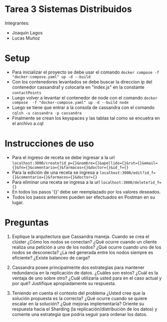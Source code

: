 # Tarea 3 Sistemas Distribuidos
Integrantes:
- Joaquín Lagos
- Lucas Muñoz

# Setup

- Para inicializar el proyecto se debe usar el comando ```docker compose -f "docker-compose.yaml" up -d --build```
- Con los contenedores levantados se debe buscar la direccion ip del contenedor cassandra1 y colocarla en "index.js" en la constante ```contactPoints```
- Luego volver a levantar el contenedor de node con el comando ```docker compose  -f "docker-compose.yaml" up -d --build node```
- Luego se tiene que entrar a la consola de cassandra con el comando ```cqlsh -u cassandra -p cassandra```
- Finalmente se crean los keyspaces y las tablas tal como se encuetra en el archivo a.cql

# Instrucciones de uso

- Para el ingreso de receta se debe ingresar a la url ```localhost:3000/create?id_p={}&nombre={}&apellido={}&rut={}&email={}&fn={}&comentario={}&farmacos={}&doctor={}&id_f={}```
- Para la edición de una receta se ingresa a ```localhost:3000/edit?id_f={}&comentario={}&farmacos={}&doctor={}```
- Para eliminar una receta se ingresa a la url ```localhost:3000/delete?id_f={}```
- En todos los pasos '{}' debe ser reemplazado por los valores deseados.
- Todos los pasos anteriores pueden ser efectuados en Postman en su lugar.

# Preguntas

1. Explique la arquitectura que Cassandra maneja. Cuando se crea el clúster ¿Cómo los nodos se conectan? ¿Qué
ocurre cuando un cliente realiza una petición a uno de los nodos? ¿Qué ocurre cuando uno de los nodos se desconecta?
¿La red generada entre los nodos siempre es eficiente? ¿Existe balanceo de carga?

2. Cassandra posee principalmente dos estrategias para mantener redundancia en la replicación de datos. ¿Cuáles son
estos? ¿Cuál es la ventaja de uno sobre otro? ¿Cuál utilizaría usted para en el caso actual y por qué? Justifique
apropiadamente su respuesta.

3. Teniendo en cuenta el contexto del problema ¿Usted cree que la solución propuesta es la correcta? ¿Qué ocurre
cuando se quiere escalar en la solución? ¿Qué mejoras implementaría? Oriente su respuesta hacia el Sharding (la
replicación/distribución de los datos) y comente una estrategia que podría seguir para ordenar los datos.
